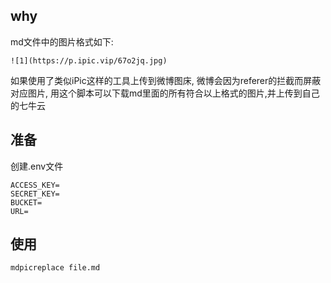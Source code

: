 ## why
md文件中的图片格式如下:
```
![1](https://p.ipic.vip/67o2jq.jpg)
```

如果使用了类似iPic这样的工具上传到微博图床, 微博会因为referer的拦截而屏蔽对应图片, 用这个脚本可以下载md里面的所有符合以上格式的图片,并上传到自己的七牛云


## 准备
创建.env文件
```
ACCESS_KEY=
SECRET_KEY=
BUCKET=
URL=
```

## 使用

``` zsh
mdpicreplace file.md
```